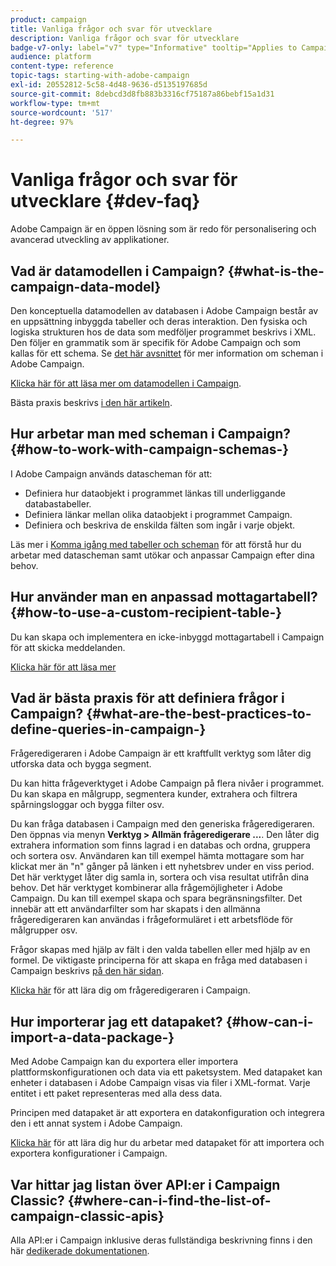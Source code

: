 ```yaml
---
product: campaign
title: Vanliga frågor och svar för utvecklare
description: Vanliga frågor och svar för utvecklare
badge-v7-only: label="v7" type="Informative" tooltip="Applies to Campaign Classic v7 only"
audience: platform
content-type: reference
topic-tags: starting-with-adobe-campaign
exl-id: 20552812-5c58-4d48-9636-d5135197685d
source-git-commit: 8debcd3d8fb883b3316cf75187a86bebf15a1d31
workflow-type: tm+mt
source-wordcount: '517'
ht-degree: 97%

---
```


# Vanliga frågor och svar för utvecklare {#dev-faq}



Adobe Campaign är en öppen lösning som är redo för personalisering och avancerad utveckling av applikationer.

## Vad är datamodellen i Campaign? {#what-is-the-campaign-data-model}

Den konceptuella datamodellen av databasen i Adobe Campaign består av en uppsättning inbyggda tabeller och deras interaktion. Den fysiska och logiska strukturen hos de data som medföljer programmet beskrivs i XML. Den följer en grammatik som är specifik för Adobe Campaign och som kallas för ett schema. Se [det här avsnittet](../../configuration/using/about-schema-edition.md) för mer information om scheman i Adobe Campaign.

[Klicka här för att läsa mer om datamodellen i Campaign](https://helpx.adobe.com/se/campaign/kb/acc-datamodel.html).

Bästa praxis beskrivs [i den här artikeln](../../configuration/using/data-model-best-practices.md).

## Hur arbetar man med scheman i Campaign? {#how-to-work-with-campaign-schemas-}

I Adobe Campaign används datascheman för att:

* Definiera hur dataobjekt i programmet länkas till underliggande databastabeller.
* Definiera länkar mellan olika dataobjekt i programmet Campaign.
* Definiera och beskriva de enskilda fälten som ingår i varje objekt.

Läs mer i [Komma igång med tabeller och scheman](../../configuration/using/about-schema-edition.md) för att förstå hur du arbetar med datascheman samt utökar och anpassar Campaign efter dina behov.

## Hur använder man en anpassad mottagartabell? {#how-to-use-a-custom-recipient-table-}

Du kan skapa och implementera en icke-inbyggd mottagartabell i Campaign för att skicka meddelanden.

[Klicka här för att läsa mer](../../configuration/using/about-custom-recipient-table.md)

## Vad är bästa praxis för att definiera frågor i Campaign? {#what-are-the-best-practices-to-define-queries-in-campaign-}

Frågeredigeraren i Adobe Campaign är ett kraftfullt verktyg som låter dig utforska data och bygga segment.

Du kan hitta frågeverktyget i Adobe Campaign på flera nivåer i programmet. Du kan skapa en målgrupp, segmentera kunder, extrahera och filtrera spårningsloggar och bygga filter osv.

Du kan fråga databasen i Campaign med den generiska frågeredigeraren. Den öppnas via menyn **Verktyg > Allmän frågeredigerare ...**. Den låter dig extrahera information som finns lagrad i en databas och ordna, gruppera och sortera osv. Användaren kan till exempel hämta mottagare som har klickat mer än &quot;n&quot; gånger på länken i ett nyhetsbrev under en viss period. Det här verktyget låter dig samla in, sortera och visa resultat utifrån dina behov. Det här verktyget kombinerar alla frågemöjligheter i Adobe Campaign. Du kan till exempel skapa och spara begränsningsfilter. Det innebär att ett användarfilter som har skapats i den allmänna frågeredigeraren kan användas i frågeformuläret i ett arbetsflöde för målgrupper osv.

Frågor skapas med hjälp av fält i den valda tabellen eller med hjälp av en formel. De viktigaste principerna för att skapa en fråga med databasen i Campaign beskrivs [på den här sidan](../../platform/using/about-queries-in-campaign.md).

[Klicka här](../../workflow/using/query.md) för att lära dig om frågeredigeraren i Campaign.

## Hur importerar jag ett datapaket? {#how-can-i-import-a-data-package-}

Med Adobe Campaign kan du exportera eller importera plattformskonfigurationen och data via ett paketsystem. Med datapaket kan enheter i databasen i Adobe Campaign visas via filer i XML-format. Varje entitet i ett paket representeras med alla dess data.

Principen med datapaket är att exportera en datakonfiguration och integrera den i ett annat system i Adobe Campaign.

[Klicka här](../../platform/using/working-with-data-packages.md) för att lära dig hur du arbetar med datapaket för att importera och exportera konfigurationer i Campaign.

## Var hittar jag listan över API:er i Campaign Classic? {#where-can-i-find-the-list-of-campaign-classic-apis}

Alla API:er i Campaign inklusive deras fullständiga beskrivning finns i den här [dedikerade dokumentationen](https://experienceleague.adobe.com/developer/campaign-api/api/index.html?lang=sv).

